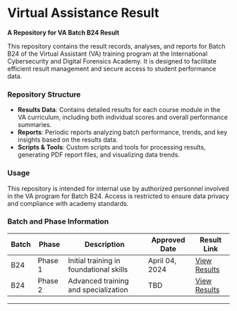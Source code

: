 
# Virtual Assistance Result

**A Repository for VA Batch B24 Result**

This repository contains the result records, analyses, and reports for Batch B24 of the Virtual Assistant (VA) training program at the International Cybersecurity and Digital Forensics Academy. It is designed to facilitate efficient result management and secure access to student performance data.

### Repository Structure

- **Results Data**: Contains detailed results for each course module in the VA curriculum, including both individual scores and overall performance summaries.
- **Reports**: Periodic reports analyzing batch performance, trends, and key insights based on the results data.
- **Scripts & Tools**: Custom scripts and tools for processing results, generating PDF report files, and visualizing data trends.

### Usage

This repository is intended for internal use by authorized personnel involved in the VA program for Batch B24. Access is restricted to ensure data privacy and compliance with academy standards.

### Batch and Phase Information

| **Batch** | **Phase** | **Description**                          | **Approved Date** | **Result Link**                                                                                       |
|-----------|-----------|------------------------------------------|--------------------|-------------------------------------------------------------------------------------------------------|
| B24       | Phase 1   | Initial training in foundational skills  | April 04, 2024    | [View Results](Result1.csv)  |
| B24       | Phase 2   | Advanced training and specialization     | TBD               | [View Results](#)                                                                                     |

---

